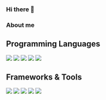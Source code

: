 ### Hi there 👋

### About me

## Programming Languages
<p>
  <img src="https://skillicons.dev/icons?i=py" />
  <img src="https://skillicons.dev/icons?i=html" />
  <img src="https://skillicons.dev/icons?i=css" />
  <img src="https://skillicons.dev/icons?i=js" />
  <img src="https://skillicons.dev/icons?i=c" />
</p>

## Frameworks & Tools
<p>
  <img src="https://skillicons.dev/icons?i=pytorch" />
  <img src="https://skillicons.dev/icons?i=react" />
  <img src="https://skillicons.dev/icons?i=django" />
  <img src="https://skillicons.dev/icons?i=docker" />
  <img src="https://skillicons.dev/icons?i=git" />
</p>

<!--
**JensRahnfeld/JensRahnfeld** is a ✨ _special_ ✨ repository because its `README.md` (this file) appears on your GitHub profile.

Here are some ideas to get you started:

- 🔭 I’m currently working on ...
- 🌱 I’m currently learning ...
- 👯 I’m looking to collaborate on ...
- 🤔 I’m looking for help with ...
- 💬 Ask me about ...
- 📫 How to reach me: ...
- 😄 Pronouns: ...
- ⚡ Fun fact: ...
-->
